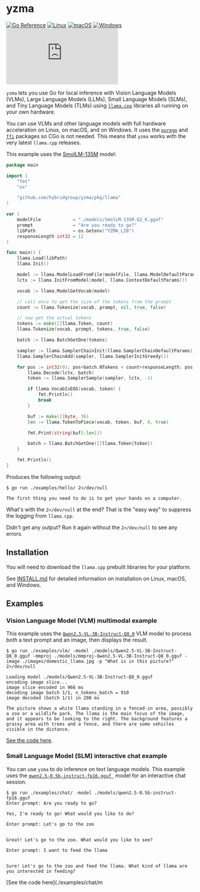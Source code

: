 # yzma

[![Go Reference](https://pkg.go.dev/badge/github.com/hybridgroup/yzma.svg)](https://pkg.go.dev/github.com/hybridgroup/yzma) [![Linux](https://github.com/hybridgroup/yzma/actions/workflows/linux.yml/badge.svg)](https://github.com/hybridgroup/yzma/actions/workflows/linux.yml) [![macOS](https://github.com/hybridgroup/yzma/actions/workflows/macos.yml/badge.svg)](https://github.com/hybridgroup/yzma/actions/workflows/macos.yml) [![Windows](https://github.com/hybridgroup/yzma/actions/workflows/windows.yml/badge.svg)](https://github.com/hybridgroup/yzma/actions/workflows/windows.yml) ![llama.cpp Release](https://img.shields.io/github/v/release/ggml-org/llama.cpp?label=llama.cpp)

`yzma` lets you use Go for local inference with Vision Language Models (VLMs), Large Language Models (LLMs), Small Language Models (SLMs), and Tiny Language Models (TLMs) using [`llama.cpp`](https://github.com/ggml-org/llama.cpp) libraries all running on your own hardware.

You can use VLMs and other language models with full hardware acceleration on Linux, on macOS, and on Windows. It uses the [`purego`](https://github.com/ebitengine/purego) and [`ffi`](https://github.com/JupiterRider/ffi) packages so CGo is not needed. This means that `yzma` works with the very latest `llama.cpp` releases.

This example uses the [SmolLM-135M](https://huggingface.co/QuantFactory/SmolLM-135M-GGUF) model:

```go
package main

import (
	"fmt"
	"os"

	"github.com/hybridgroup/yzma/pkg/llama"
)

var (
	modelFile            = "./models/SmolLM-135M.Q2_K.gguf"
	prompt               = "Are you ready to go?"
	libPath              = os.Getenv("YZMA_LIB")
	responseLength int32 = 12
)

func main() {
	llama.Load(libPath)
	llama.Init()

	model := llama.ModelLoadFromFile(modelFile, llama.ModelDefaultParams())
	lctx := llama.InitFromModel(model, llama.ContextDefaultParams())

	vocab := llama.ModelGetVocab(model)

	// call once to get the size of the tokens from the prompt
	count := llama.Tokenize(vocab, prompt, nil, true, false)

	// now get the actual tokens
	tokens := make([]llama.Token, count)
	llama.Tokenize(vocab, prompt, tokens, true, false)

	batch := llama.BatchGetOne(tokens)

	sampler := llama.SamplerChainInit(llama.SamplerChainDefaultParams())
	llama.SamplerChainAdd(sampler, llama.SamplerInitGreedy())

	for pos := int32(0); pos+batch.NTokens < count+responseLength; pos += batch.NTokens {
		llama.Decode(lctx, batch)
		token := llama.SamplerSample(sampler, lctx, -1)

		if llama.VocabIsEOG(vocab, token) {
			fmt.Println()
			break
		}

		buf := make([]byte, 36)
		len := llama.TokenToPiece(vocab, token, buf, 0, true)

		fmt.Print(string(buf[:len]))

		batch = llama.BatchGetOne([]llama.Token{token})
	}

	fmt.Println()
}
```

Produces the following output:

```shell
$ go run ./examples/hello/ 2>/dev/null

The first thing you need to do is to get your hands on a computer.
```

What's with the `2>/dev/null` at the end? That is the "easy way" to suppress the logging from `llama.cpp`.

Didn't get any output? Run it again without the `2>/dev/null` to see any errors.

## Installation

You will need to download the `llama.cpp` prebuilt libraries for your platform.

See [INSTALL.md](./INSTALL.md) for detailed information on installation on Linux, macOS, and Windows.

## Examples

### Vision Language Model (VLM) multimodal example

This example uses the [`Qwen2.5-VL-3B-Instruct-Q8_0`](https://huggingface.co/ggml-org/Qwen2.5-VL-3B-Instruct-GGUF) VLM model to process both a text prompt and an image, then displays the result.

```shell
$ go run ./examples/vlm/ -model ./models/Qwen2.5-VL-3B-Instruct-Q8_0.gguf -mmproj ./models/mmproj-Qwen2.5-VL-3B-Instruct-Q8_0.gguf -image ./images/domestic_llama.jpg -p "What is in this picture?" 2>/dev/null

Loading model ./models/Qwen2.5-VL-3B-Instruct-Q8_0.gguf
encoding image slice...
image slice encoded in 966 ms
decoding image batch 1/1, n_tokens_batch = 910
image decoded (batch 1/1) in 208 ms

The picture shows a white llama standing in a fenced-in area, possibly a zoo or a wildlife park. The llama is the main focus of the image, and it appears to be looking to the right. The background features a grassy area with trees and a fence, and there are some vehicles visible in the distance.
```

[See the code here](./examples/vlm/main.go).

### Small Language Model (SLM) interactive chat example

You can use `yzma` to do inference on text language models. This example uses the [`qwen2.5-0.5b-instruct-fp16.gguf `](https://huggingface.co/Qwen/Qwen2.5-0.5B-Instruct-GGUF) model for an interactive chat session.

```shell
$ go run ./examples/chat/ -model ./models/qwen2.5-0.5b-instruct-fp16.gguf
Enter prompt: Are you ready to go?

Yes, I'm ready to go! What would you like to do?

Enter prompt: Let's go to the zoo


Great! Let's go to the zoo. What would you like to see?

Enter prompt: I want to feed the llama 


Sure! Let's go to the zoo and feed the llama. What kind of llama are you interested in feeding?
```

[See the code here](./examples/chat/m
